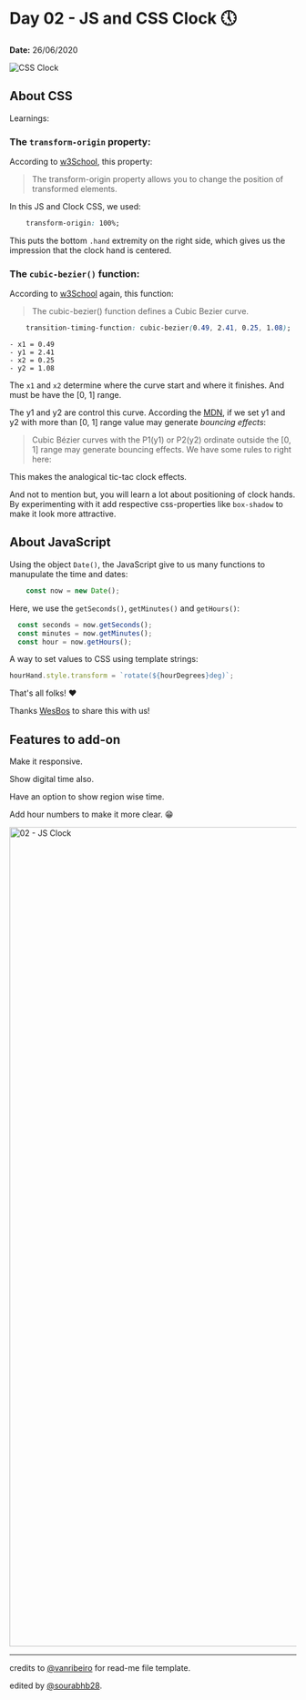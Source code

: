 # Day 02 - JS and CSS Clock 🕔

**Date:** 26/06/2020

![CSS Clock](https://github.com/sourabhb28/JavaScript_30/blob/49cff1d85b649c795334bc456d1c0986e0f43948/Preview-images/02%20-%20JS%20Clock.png)

## About CSS

Learnings:

### The `transform-origin` property:

According to [w3School](https://www.w3schools.com/cssref/css3_pr_transform-origin.asp), this property:

> The transform-origin property allows you to change the position of transformed elements.

In this JS and Clock CSS, we used:

```css
    transform-origin: 100%;
```
This puts the bottom `.hand` extremity on the right side, which gives us the impression that the clock hand is centered.

### The `cubic-bezier()` function:

According to [w3School](https://www.w3schools.com/cssref/func_cubic-bezier.asp) again, this function:

>The cubic-bezier() function defines a Cubic Bezier curve.

```css
    transition-timing-function: cubic-bezier(0.49, 2.41, 0.25, 1.08);
```
```
- x1 = 0.49
- y1 = 2.41 
- x2 = 0.25
- y2 = 1.08
```

The `x1` and `x2` determine where the curve start and where it finishes. And must be have the [0, 1] range.

The y1 and y2 are control this curve. According the [MDN](https://developer.mozilla.org/en-US/docs/Web/CSS/easing-function), if we set y1 and y2 with more than [0, 1] range value may generate _bouncing effects_:

> Cubic Bézier curves with the P1(y1) or P2(y2) ordinate outside the [0, 1] range may generate bouncing effects.
We have some rules to right here:

This makes the analogical tic-tac clock effects.

And not to mention but, you will learn a lot about positioning of clock hands. By experimenting with it add respective css-properties like `box-shadow` to make it look more attractive.  

## About JavaScript

Using the object `Date()`, the JavaScript give to us many functions to manupulate the time and dates:

```javascript
    const now = new Date();
```

Here, we use the `getSeconds()`, `getMinutes()` and `getHours()`:

```javascript
  const seconds = now.getSeconds();
  const minutes = now.getMinutes();
  const hour = now.getHours();
```

A way to set values to CSS using template strings:

```javascript
hourHand.style.transform = `rotate(${hourDegrees}deg)`;
```

That's all folks! ❤️

Thanks [WesBos](https://github.com/wesbos) to share this with us! 

## Features to add-on

Make it responsive. 

Show digital time also.

Have an option to show region wise time.

Add hour numbers to make it more clear. 😁

<img width="1440" alt="02 - JS Clock" src="https://user-images.githubusercontent.com/93050571/175813800-418715bd-2df8-4a77-853f-fb9be849858e.png">



---
credits to [@vanribeiro](https://github.com/vanribeiro) for read-me file template.

edited by [@sourabhb28](https://github.com/sourabhb28).
